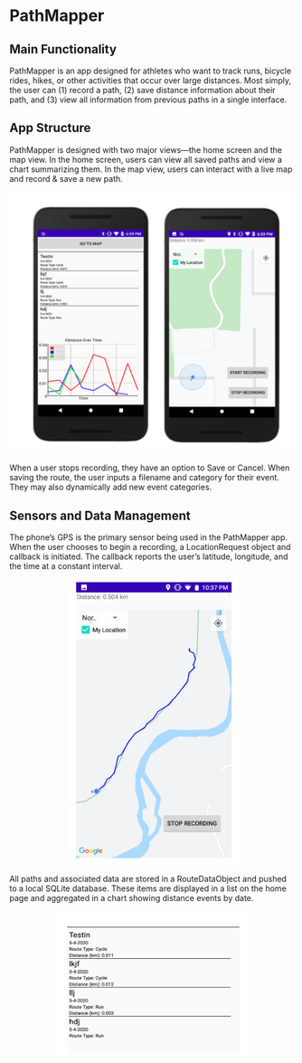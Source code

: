 # PathMapper

## Main Functionality
PathMapper is an app designed for athletes who want to track runs, bicycle rides, hikes, or other activities that occur over large distances.
Most simply, the user can (1) record a path, (2) save distance information about their path, and (3) view all information from previous paths in a single interface.

## App Structure
PathMapper is designed with two major views—the home screen and the map view. In the home screen, users can view all saved paths and view a chart summarizing them. In the map view, users can interact with a live map and record & save a new path.

<p align="center">
  <img src="https://github.com/annaptasznik/PathMapper/blob/master/project_images/home_and_main.PNG">
</p>

When a user stops recording, they have an option to Save or Cancel. When saving the route, the user inputs a filename and category for their event. They may also dynamically add new event categories.


## Sensors and Data Management
The phone’s GPS is the primary sensor being used in the PathMapper app. When the user chooses to begin a recording, a LocationRequest object and callback is initiated. The callback reports the user’s latitude, longitude, and the time at a constant interval.

<p align="center">
  <img src="https://github.com/annaptasznik/PathMapper/blob/master/project_images/path_progress.PNG">
</p>

All paths and associated data are stored in a RouteDataObject and pushed to a local SQLite database. These items are displayed in a list on the home page and aggregated in a chart showing distance events by date.

<p align="center">
  <img src="https://github.com/annaptasznik/PathMapper/blob/master/project_images/path_db.PNG">
</p>
